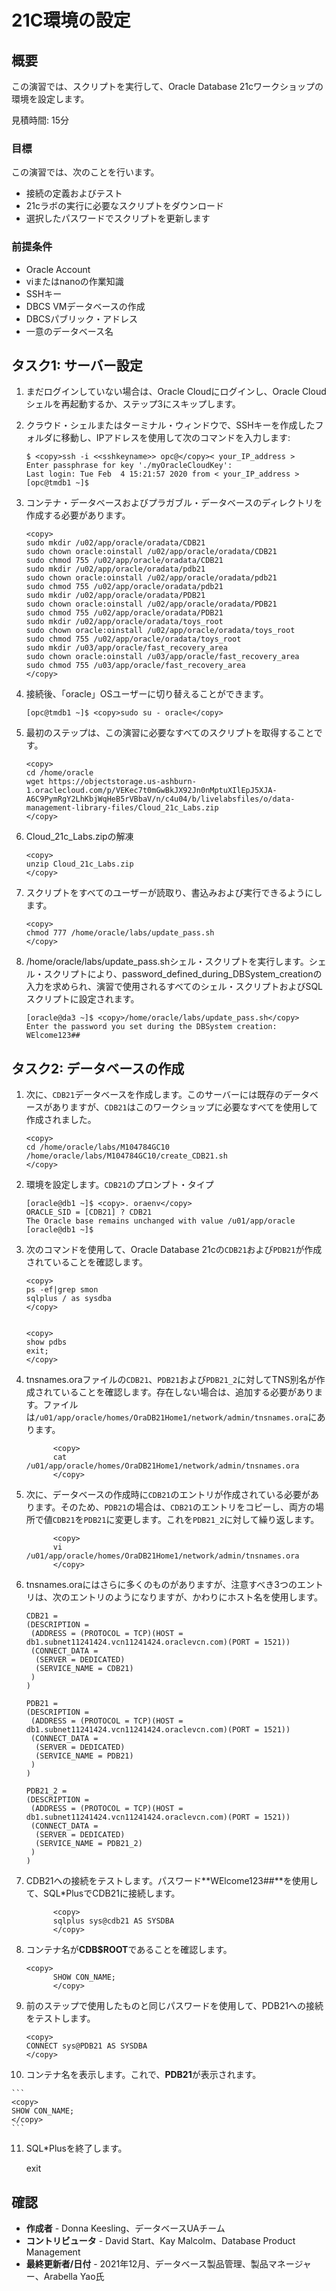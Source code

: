 # 21C環境の設定

## 概要

この演習では、スクリプトを実行して、Oracle Database 21cワークショップの環境を設定します。

見積時間: 15分

### 目標

この演習では、次のことを行います。

*   接続の定義およびテスト
*   21cラボの実行に必要なスクリプトをダウンロード
*   選択したパスワードでスクリプトを更新します

### 前提条件

*   Oracle Account
*   viまたはnanoの作業知識
*   SSHキー
*   DBCS VMデータベースの作成
*   DBCSパブリック・アドレス
*   一意のデータベース名

## タスク1: サーバー設定

1.  まだログインしていない場合は、Oracle Cloudにログインし、Oracle Cloudシェルを再起動するか、ステップ3にスキップします。
    
2.  クラウド・シェルまたはターミナル・ウィンドウで、SSHキーを作成したフォルダに移動し、IPアドレスを使用して次のコマンドを入力します:
    
        $ <copy>ssh -i <<sshkeyname>> opc@</copy>< your_IP_address >
        Enter passphrase for key './myOracleCloudKey':
        Last login: Tue Feb  4 15:21:57 2020 from < your_IP_address >
        [opc@tmdb1 ~]$
        
3.  コンテナ・データベースおよびプラガブル・データベースのディレクトリを作成する必要があります。
    
        <copy>
        sudo mkdir /u02/app/oracle/oradata/CDB21
        sudo chown oracle:oinstall /u02/app/oracle/oradata/CDB21
        sudo chmod 755 /u02/app/oracle/oradata/CDB21
        sudo mkdir /u02/app/oracle/oradata/pdb21
        sudo chown oracle:oinstall /u02/app/oracle/oradata/pdb21
        sudo chmod 755 /u02/app/oracle/oradata/pdb21
        sudo mkdir /u02/app/oracle/oradata/PDB21
        sudo chown oracle:oinstall /u02/app/oracle/oradata/PDB21
        sudo chmod 755 /u02/app/oracle/oradata/PDB21
        sudo mkdir /u02/app/oracle/oradata/toys_root
        sudo chown oracle:oinstall /u02/app/oracle/oradata/toys_root
        sudo chmod 755 /u02/app/oracle/oradata/toys_root
        sudo mkdir /u03/app/oracle/fast_recovery_area
        sudo chown oracle:oinstall /u03/app/oracle/fast_recovery_area
        sudo chmod 755 /u03/app/oracle/fast_recovery_area
        </copy>
        
4.  接続後、「oracle」OSユーザーに切り替えることができます。
    
        [opc@tmdb1 ~]$ <copy>sudo su - oracle</copy>
        
5.  最初のステップは、この演習に必要なすべてのスクリプトを取得することです。
    
        <copy>
        cd /home/oracle
        wget https://objectstorage.us-ashburn-1.oraclecloud.com/p/VEKec7t0mGwBkJX92Jn0nMptuXIlEpJ5XJA-A6C9PymRgY2LhKbjWqHeB5rVBbaV/n/c4u04/b/livelabsfiles/o/data-management-library-files/Cloud_21c_Labs.zip
        </copy>
        
6.  Cloud\_21c\_Labs.zipの解凍
    
        <copy>
        unzip Cloud_21c_Labs.zip
        </copy>
        
7.  スクリプトをすべてのユーザーが読取り、書込みおよび実行できるようにします。
    
        <copy>
        chmod 777 /home/oracle/labs/update_pass.sh
        </copy>
        
8.  /home/oracle/labs/update\_pass.shシェル・スクリプトを実行します。シェル・スクリプトにより、password\_defined\_during\_DBSystem\_creationの入力を求められ、演習で使用されるすべてのシェル・スクリプトおよびSQLスクリプトに設定されます。
    
        [oracle@da3 ~]$ <copy>/home/oracle/labs/update_pass.sh</copy>
        Enter the password you set during the DBSystem creation: WElcome123##
        

## タスク2: データベースの作成

1.  次に、`CDB21`データベースを作成します。このサーバーには既存のデータベースがありますが、`CDB21`はこのワークショップに必要なすべてを使用して作成されました。
    
        <copy>
        cd /home/oracle/labs/M104784GC10
        /home/oracle/labs/M104784GC10/create_CDB21.sh
        </copy>
        
2.  環境を設定します。`CDB21`のプロンプト・タイプ
    
        [oracle@db1 ~]$ <copy>. oraenv</copy>
        ORACLE_SID = [CDB21] ? CDB21
        The Oracle base remains unchanged with value /u01/app/oracle
        [oracle@db1 ~]$
        
3.  次のコマンドを使用して、Oracle Database 21cの`CDB21`および`PDB21`が作成されていることを確認します。
    
        <copy>
        ps -ef|grep smon
        sqlplus / as sysdba
        </copy>
        
    
        <copy>
        show pdbs
        exit;
        </copy>
        
4.  tnsnames.oraファイルの`CDB21`、`PDB21`および`PDB21_2`に対してTNS別名が作成されていることを確認します。存在しない場合は、追加する必要があります。ファイルは`/u01/app/oracle/homes/OraDB21Home1/network/admin/tnsnames.ora`にあります。
    
        	  <copy>
        	  cat /u01/app/oracle/homes/OraDB21Home1/network/admin/tnsnames.ora
        	  </copy>
        
5.  次に、データベースの作成時に`CDB21`のエントリが作成されている必要があります。そのため、`PDB21`の場合は、`CDB21`のエントリをコピーし、両方の場所で値`CDB21`を`PDB21`に変更します。これを`PDB21_2`に対して繰り返します。
    
        	  <copy>
        	  vi /u01/app/oracle/homes/OraDB21Home1/network/admin/tnsnames.ora
        	  </copy>
        
6.  tnsnames.oraにはさらに多くのものがありますが、注意すべき3つのエントリは、次のエントリのようになりますが、かわりにホスト名を使用します。
    
        CDB21 =
        (DESCRIPTION =
         (ADDRESS = (PROTOCOL = TCP)(HOST = db1.subnet11241424.vcn11241424.oraclevcn.com)(PORT = 1521))
         (CONNECT_DATA =
          (SERVER = DEDICATED)
          (SERVICE_NAME = CDB21)
         )
        )
        
        PDB21 =
        (DESCRIPTION =
         (ADDRESS = (PROTOCOL = TCP)(HOST = db1.subnet11241424.vcn11241424.oraclevcn.com)(PORT = 1521))
         (CONNECT_DATA =
          (SERVER = DEDICATED)
          (SERVICE_NAME = PDB21)
         )
        )
        
        PDB21_2 =
        (DESCRIPTION =
         (ADDRESS = (PROTOCOL = TCP)(HOST = db1.subnet11241424.vcn11241424.oraclevcn.com)(PORT = 1521))
         (CONNECT_DATA =
          (SERVER = DEDICATED)
          (SERVICE_NAME = PDB21_2)
         )
        )
        
7.  CDB21への接続をテストします。パスワード**WElcome123##**を使用して、SQL\*PlusでCDB21に接続します。
    
        	  <copy>
        	  sqlplus sys@cdb21 AS SYSDBA
        	  </copy>
        
8.  コンテナ名が**CDB$ROOT**であることを確認します。
    
        <copy>
        	  SHOW CON_NAME;
        	  </copy>
        
9.  前のステップで使用したものと同じパスワードを使用して、PDB21への接続をテストします。
    
        <copy>
        CONNECT sys@PDB21 AS SYSDBA
        </copy>
        
10.  コンテナ名を表示します。これで、**PDB21**が表示されます。
    

    ```
    <copy>
    SHOW CON_NAME;
    </copy>
    ```
    

11.  SQL\*Plusを終了します。
    
        <copy>
        exit
        </copy>
        

## 確認

*   **作成者** - Donna Keesling、データベースUAチーム
*   **コントリビュータ** - David Start、Kay Malcolm、Database Product Management
*   **最終更新者/日付** - 2021年12月、データベース製品管理、製品マネージャー、Arabella Yao氏